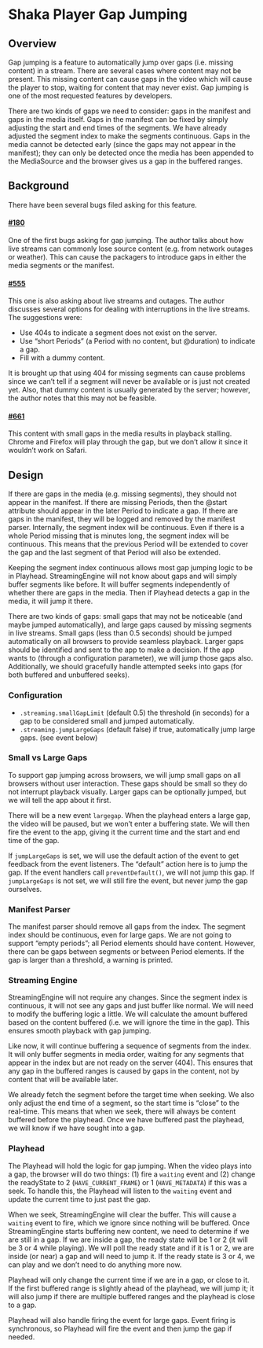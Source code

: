 # Shaka Player Gap Jumping


## Overview

Gap jumping is a feature to automatically jump over gaps (i.e. missing content)
in a stream.  There are several cases where content may not be present.  This
missing content can cause gaps in the video which will cause the player to stop,
waiting for content that may never exist.  Gap jumping is one of the most
requested features by developers.

There are two kinds of gaps we need to consider: gaps in the manifest and gaps
in the media itself.  Gaps in the manifest can be fixed by simply adjusting the
start and end times of the segments.  We have already adjusted the segment index to
make the segments continuous.  Gaps in the media cannot be detected early (since
the gaps may not appear in the manifest); they can only be detected once the
media has been appended to the MediaSource and the browser gives us a gap in the
buffered ranges.

## Background

There have been several bugs filed asking for this feature.

#### [#180](https://github.com/google/shaka-player/issues/180)
One of the first bugs asking for gap jumping.  The author talks about how live
streams can commonly lose source content (e.g. from network outages or weather).
This can cause the packagers to introduce gaps in either the media segments or
the manifest.

#### [#555](https://github.com/google/shaka-player/issues/555)
This one is also asking about live streams and outages.  The author discusses
several options for dealing with interruptions in the live streams.  The
suggestions were:

- Use 404s to indicate a segment does not exist on the server.
- Use “short Periods” (a Period with no content, but @duration) to indicate a gap.
- Fill with a dummy content.

It is brought up that using 404 for missing segments can cause problems since we
can’t tell if a segment will never be available or is just not created yet.
Also, that dummy content is usually generated by the server; however, the author
notes that this may not be feasible.

#### [#661](https://github.com/google/shaka-player/issues/661)
This content with small gaps in the media results in playback stalling.
Chrome and Firefox will play through the gap, but we don’t allow it
since it wouldn’t work on Safari.


## Design

If there are gaps in the media (e.g. missing segments), they should not appear
in the manifest.  If there are missing Periods, then the @start attribute should
appear in the later Period to indicate a gap.  If there are gaps in the
manifest, they will be logged and removed by the manifest parser.  Internally,
the segment index will be continuous.  Even if there is a whole Period missing
that is minutes long, the segment index will be continuous.  This means that the
previous Period will be extended to cover the gap and the last segment of that
Period will also be extended.

Keeping the segment index continuous allows most gap jumping logic to be in
Playhead.  StreamingEngine will not know about gaps and will simply buffer
segments like before.  It will buffer segments independently of whether there
are gaps in the media.  Then if Playhead detects a gap in the media, it will
jump it there.

There are two kinds of gaps: small gaps that may not be noticeable (and maybe
jumped automatically), and large gaps caused by missing segments in live
streams.  Small gaps (less than 0.5 seconds) should be jumped automatically on
all browsers to provide seamless playback.  Larger gaps should be identified and
sent to the app to make a decision.  If the app wants to (through a
configuration parameter), we will jump those gaps also.  Additionally, we should
gracefully handle attempted seeks into gaps (for both buffered and unbuffered
seeks).

### Configuration

- `.streaming.smallGapLimit` (default 0.5) the threshold (in seconds) for a gap
  to be considered small and jumped automatically.
- `.streaming.jumpLargeGaps` (default false) if true, automatically jump large
  gaps. (see event below)

### Small vs Large Gaps

To support gap jumping across browsers, we will jump small gaps on all browsers
without user interaction.  These gaps should be small so they do not interrupt
playback visually.  Larger gaps can be optionally jumped, but we will tell the
app about it first.

There will be a new event `largegap`.  When the playhead enters a large gap, the
video will be paused, but we won’t enter a buffering state.  We will then fire
the event to the app, giving it the current time and the start and end time of
the gap.

If `jumpLargeGaps` is set, we will use the default action of the event to get
feedback from the event listeners.  The “default” action here is to jump the
gap.  If the event handlers call `preventDefault()`, we will not jump this gap.
If `jumpLargeGaps` is not set, we will still fire the event, but never jump the
gap ourselves.

### Manifest Parser

The manifest parser should remove all gaps from the index.  The segment index
should be continuous, even for large gaps.  We are not going to support “empty
periods”; all Period elements should have content.  However, there can be gaps
between segments or between Period elements.  If the gap is larger than a
threshold, a warning is printed.

### Streaming Engine

StreamingEngine will not require any changes.  Since the segment index is
continuous, it will not see any gaps and just buffer like normal.  We will need
to modify the buffering logic a little.  We will calculate the amount buffered
based on the content buffered (i.e. we will ignore the time in the gap).  This
ensures smooth playback with gap jumping.

Like now, it will continue buffering a sequence of segments from the index.  It
will only buffer segments in media order, waiting for any segments that appear
in the index but are not ready on the server (404).  This ensures that any gap
in the buffered ranges is caused by gaps in the content, not by content that
will be available later.

We already fetch the segment before the target time when seeking.  We also only
adjust the end time of a segment, so the start time is “close” to the real-time.
This means that when we seek, there will always be content buffered before the
playhead. Once we have buffered past the playhead, we will know if we have
sought into a gap.

### Playhead

The Playhead will hold the logic for gap jumping.  When the video plays into a
gap, the browser will do two things: (1) fire a `waiting` event and (2) change
the readyState to 2 (`HAVE_CURRENT_FRAME`) or 1 (`HAVE_METADATA`) if this was a
seek.  To handle this, the Playhead will listen to the `waiting` event and
update the current time to just past the gap.

When we seek, StreamingEngine will clear the buffer.  This will cause a
`waiting` event to fire,  which we ignore since nothing will be buffered.  Once
StreamingEngine starts buffering new content, we need to determine if we are
still in a gap.  If we are inside a gap, the ready state will be 1 or 2 (it will
be 3 or 4 while playing).  We will poll the ready state and if it is 1 or 2, we
are inside (or near) a gap and will need to jump it.  If the ready state is 3 or
4, we can play and we don’t need to do anything more now.

Playhead will only change the current time if we are in a gap, or close to it.
If the first buffered range is slightly ahead of the playhead, we will jump it;
it will also jump if there are multiple buffered ranges and the playhead is
close to a gap.

Playhead will also handle firing the event for large gaps.  Event firing is
synchronous, so Playhead will fire the event and then jump the gap if needed.
